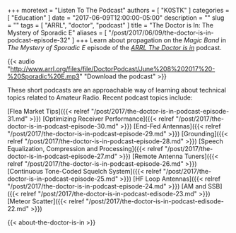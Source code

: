 +++
moretext = "Listen To The Podcast"
authors = [ "K0STK" ]
categories = [ "Education" ]
date = "2017-06-09T12:00:00-05:00"
description = ""
slug = ""
tags = [ "ARRL", "doctor", "podcast" ]
title = "The Doctor is In: The Mystery of Sporadic E"
aliases = [ "/post/2017/06/09/the-doctor-is-in-podcast-episode-32" ]
+++
Learn about propagation on the *Magic Band* in 
*The Mystery of Sporadic E*
episode of the
[*ARRL The Doctor is in*](http://www.arrl.org/doctor/) podcast.

<!--more-->

{{< audio "http://www.arrl.org/files/file/DoctorPodcast/June%208%202017%20-%20Sporadic%20E.mp3" "Download the podcast" >}}

These short podcasts are an approachable way of learning about technical
topics related to Amateur Radio. Recent podcast topics include:

[Flea Market Tips]({{< relref "/post/2017/the-doctor-is-in-podcast-episode-31.md" >}})
[Optimizing Receiver Performance]({{< relref "/post/2017/the-doctor-is-in-podcast-episode-30.md" >}})
[End-Fed Antennas]({{< relref "/post/2017/the-doctor-is-in-podcast-episode-29.md" >}})
[Grounding]({{< relref "/post/2017/the-doctor-is-in-podcast-episode-28.md" >}})
[Speech Equalization, Compression and Processing]({{< relref "/post/2017/the-doctor-is-in-podcast-episode-27.md" >}})
[Remote Antenna Tuners]({{< relref "/post/2017/the-doctor-is-in-podcast-episode-26.md" >}})
[Continuous Tone-Coded Squelch System]({{< relref "/post/2017/the-doctor-is-in-podcast-episode-25.md" >}})
[HF Loop Antennas]({{< relref "/post/2017/the-doctor-is-in-podcast-episode-24.md" >}})
[AM and SSB]({{< relref "/post/2017/the-doctor-is-in-podcast-edisode-23.md" >}})
[Meteor Scatter]({{< relref "/post/2017/the-doctor-is-in-podcast-edisode-22.md" >}})

{{< about-the-doctor-is-in >}}

